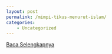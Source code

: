 ```yaml
---
layout: post
permalink: /mimpi-tikus-menurut-islam/
categories:
    - Uncategorized
---
```


[Baca Selengkapnya](/01)